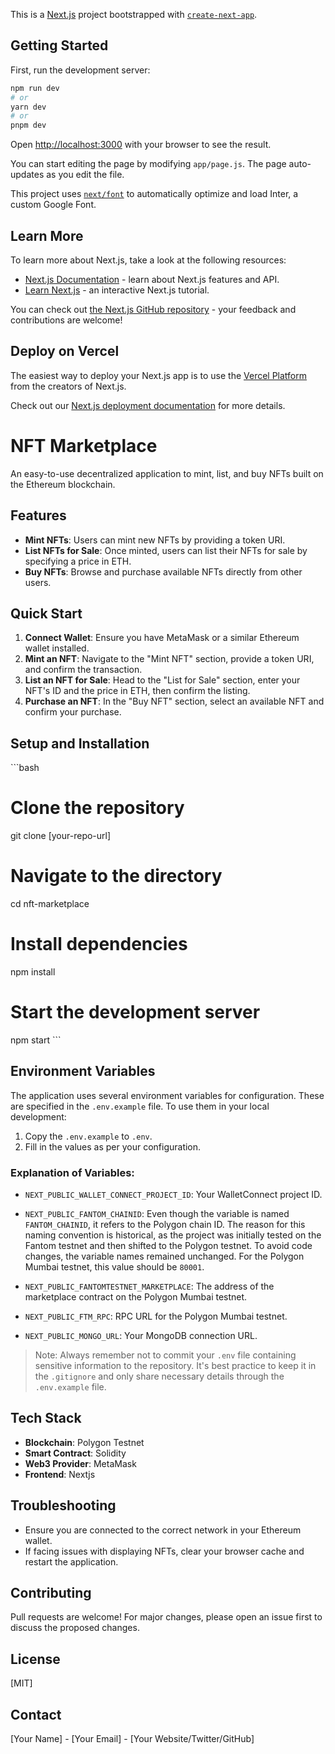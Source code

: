 This is a [Next.js](https://nextjs.org/) project bootstrapped with [`create-next-app`](https://github.com/vercel/next.js/tree/canary/packages/create-next-app).

## Getting Started

First, run the development server:

```bash
npm run dev
# or
yarn dev
# or
pnpm dev
```

Open [http://localhost:3000](http://localhost:3000) with your browser to see the result.

You can start editing the page by modifying `app/page.js`. The page auto-updates as you edit the file.

This project uses [`next/font`](https://nextjs.org/docs/basic-features/font-optimization) to automatically optimize and load Inter, a custom Google Font.

## Learn More

To learn more about Next.js, take a look at the following resources:

- [Next.js Documentation](https://nextjs.org/docs) - learn about Next.js features and API.
- [Learn Next.js](https://nextjs.org/learn) - an interactive Next.js tutorial.

You can check out [the Next.js GitHub repository](https://github.com/vercel/next.js/) - your feedback and contributions are welcome!

## Deploy on Vercel

The easiest way to deploy your Next.js app is to use the [Vercel Platform](https://vercel.com/new?utm_medium=default-template&filter=next.js&utm_source=create-next-app&utm_campaign=create-next-app-readme) from the creators of Next.js.

Check out our [Next.js deployment documentation](https://nextjs.org/docs/deployment) for more details.

# NFT Marketplace

An easy-to-use decentralized application to mint, list, and buy NFTs built on the Ethereum blockchain.

## Features

- **Mint NFTs**: Users can mint new NFTs by providing a token URI.
- **List NFTs for Sale**: Once minted, users can list their NFTs for sale by specifying a price in ETH.
- **Buy NFTs**: Browse and purchase available NFTs directly from other users.

## Quick Start

1. **Connect Wallet**: Ensure you have MetaMask or a similar Ethereum wallet installed.
2. **Mint an NFT**: Navigate to the "Mint NFT" section, provide a token URI, and confirm the transaction.
3. **List an NFT for Sale**: Head to the "List for Sale" section, enter your NFT's ID and the price in ETH, then confirm the listing.
4. **Purchase an NFT**: In the "Buy NFT" section, select an available NFT and confirm your purchase.

## Setup and Installation

\```bash
# Clone the repository
git clone [your-repo-url]

# Navigate to the directory
cd nft-marketplace

# Install dependencies
npm install

# Start the development server
npm start
\```

## Environment Variables

The application uses several environment variables for configuration. These are specified in the `.env.example` file. To use them in your local development:

1. Copy the `.env.example` to `.env`.
2. Fill in the values as per your configuration.

### Explanation of Variables:

- `NEXT_PUBLIC_WALLET_CONNECT_PROJECT_ID`: Your WalletConnect project ID.
  
- `NEXT_PUBLIC_FANTOM_CHAINID`: Even though the variable is named `FANTOM_CHAINID`, it refers to the Polygon chain ID. The reason for this naming convention is historical, as the project was initially tested on the Fantom testnet and then shifted to the Polygon testnet. To avoid code changes, the variable names remained unchanged. For the Polygon Mumbai testnet, this value should be `80001`.
  
- `NEXT_PUBLIC_FANTOMTESTNET_MARKETPLACE`: The address of the marketplace contract on the Polygon Mumbai testnet.
  
- `NEXT_PUBLIC_FTM_RPC`: RPC URL for the Polygon Mumbai testnet. 
  
- `NEXT_PUBLIC_MONGO_URL`: Your MongoDB connection URL.

> Note: Always remember not to commit your `.env` file containing sensitive information to the repository. It's best practice to keep it in the `.gitignore` and only share necessary details through the `.env.example` file.

## Tech Stack

- **Blockchain**: Polygon Testnet
- **Smart Contract**: Solidity
- **Web3 Provider**: MetaMask
- **Frontend**: Nextjs

## Troubleshooting

- Ensure you are connected to the correct network in your Ethereum wallet.
- If facing issues with displaying NFTs, clear your browser cache and restart the application.

## Contributing

Pull requests are welcome! For major changes, please open an issue first to discuss the proposed changes.

## License

[MIT]

## Contact

[Your Name] - [Your Email] - [Your Website/Twitter/GitHub]


